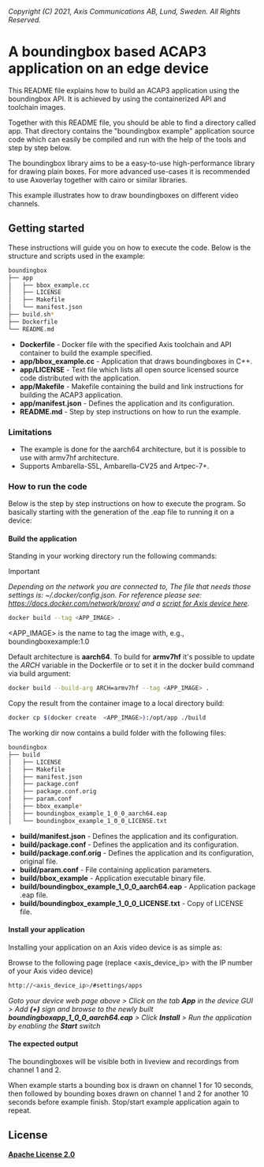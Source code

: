  *Copyright (C) 2021, Axis Communications AB, Lund, Sweden. All Rights Reserved.*

# A boundingbox based ACAP3 application on an edge device
This README file explains how to build an ACAP3 application using the boundingbox API. It is achieved by using the containerized API and toolchain images.

Together with this README file, you should be able to find a directory called app. That directory contains the "boundingbox example" application source code which can easily be compiled and run with the help of the tools and step by step below.

The boundingbox library aims to be a easy-to-use high-performance library for drawing plain boxes. For more advanced use-cases it is recommended to use Axoverlay together with cairo or similar libraries.

This example illustrates how to draw boundingboxes on different video channels.

## Getting started
These instructions will guide you on how to execute the code. Below is the structure and scripts used in the example:

```bash
boundingbox
├── app
│   ├── bbox_example.cc
│   ├── LICENSE
│   ├── Makefile
│   └── manifest.json
├── build.sh*
├── Dockerfile
└── README.md
```

* **Dockerfile** - Docker file with the specified Axis toolchain and API container to build the example specified.
* **app/bbox_example.cc** - Application that draws boundingboxes in C++.
* **app/LICENSE** - Text file which lists all open source licensed source code distributed with the application.
* **app/Makefile** - Makefile containing the build and link instructions for building the ACAP3 application.
* **app/manifest.json** - Defines the application and its configuration.
* **README.md** - Step by step instructions on how to run the example.

### Limitations
* The example is done for the aarch64 architecture, but it is possible to use with armv7hf architecture.
* Supports Ambarella-S5L, Ambarella-CV25 and Artpec-7+.

### How to run the code
Below is the step by step instructions on how to execute the program. So basically starting with the generation of the .eap file to running it on a device:

#### Build the application
Standing in your working directory run the following commands:

> [!IMPORTANT]
> *Depending on the network you are connected to,
The file that needs those settings is: *~/.docker/config.json.*
For reference please see: https://docs.docker.com/network/proxy/ and a
[script for Axis device here](../FAQs.md#HowcanIset-upnetworkproxysettingsontheAxisdevice?).*

```bash
docker build --tag <APP_IMAGE> .
```

<APP_IMAGE> is the name to tag the image with, e.g., boundingboxexample:1.0

Default architecture is **aarch64**. To build for **armv7hf** it's possible to
update the *ARCH* variable in the Dockerfile or to set it in the docker build
command via build argument:
```bash
docker build --build-arg ARCH=armv7hf --tag <APP_IMAGE> .
```

Copy the result from the container image to a local directory build:

```bash
docker cp $(docker create  <APP_IMAGE>):/opt/app ./build
```

The working dir now contains a build folder with the following files:

```bash
boundingbox
├── build
│   ├── LICENSE
│   ├── Makefile
│   ├── manifest.json
│   ├── package.conf
│   ├── package.conf.orig
│   ├── param.conf
│   ├── bbox_example*
│   ├── boundingbox_example_1_0_0_aarch64.eap
│   └── boundingbox_example_1_0_0_LICENSE.txt
```

* **build/manifest.json** - Defines the application and its configuration.
* **build/package.conf** - Defines the application and its configuration.
* **build/package.conf.orig** - Defines the application and its configuration, original file.
* **build/param.conf** - File containing application parameters.
* **build/bbox_example** - Application executable binary file.
* **build/boundingbox_example_1_0_0_aarch64.eap** - Application package .eap file.
* **build/boundingbox_example_1_0_0_LICENSE.txt** - Copy of LICENSE file.

#### Install your application
Installing your application on an Axis video device is as simple as:

Browse to the following page (replace <axis_device_ip> with the IP number of your Axis video device)

```bash
http://<axis_device_ip>/#settings/apps
```

*Goto your device web page above > Click on the tab **App** in the device GUI > Add **(+)** sign and browse to
the newly built **boundingboxapp_1_0_0_aarch64.eap** > Click **Install** > Run the application by enabling the **Start** switch*

#### The expected output
The boundingboxes will be visible both in liveview and recordings from channel 1 and 2.

When example starts a bounding box is drawn on channel 1 for 10 seconds, then followed by bounding boxes drawn on channel 1 and 2 for another 10 seconds before example finish. Stop/start example application again to repeat.

## License
**[Apache License 2.0](../LICENSE)**
